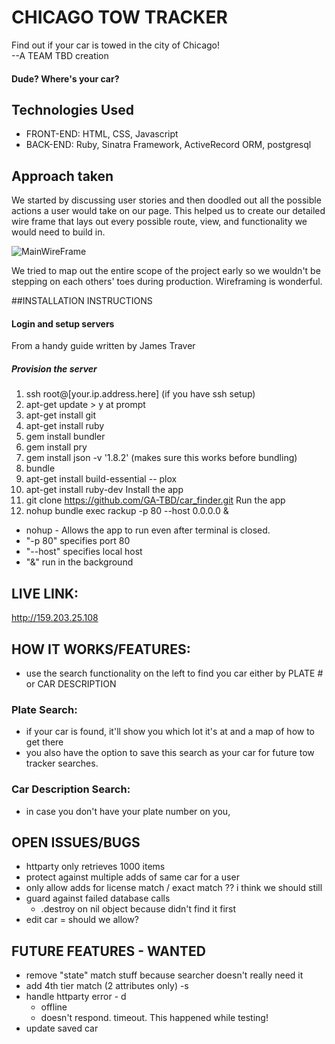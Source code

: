 # CHICAGO TOW TRACKER
Find out if your car is towed in the city of Chicago!  
--A TEAM TBD creation

#### Dude? Where's your car?

## Technologies Used
* FRONT-END: HTML, CSS, Javascript
* BACK-END: Ruby, Sinatra Framework, ActiveRecord ORM, postgresql

## Approach taken
We started by discussing user stories and then doodled out all the possible actions a user would take on our page.
This helped us to create our detailed wire frame that lays out every possible route, view, and functionality we would need to build in.

![MainWireFrame](https://dl.dropboxusercontent.com/u/102602916/Wireframing/FULLMAP.jpg)

We tried to map out the entire scope of the project early so we wouldn't be stepping on each others' toes during production. Wireframing is wonderful.


##INSTALLATION INSTRUCTIONS
#### Login and setup servers
From a handy guide written by James Traver
##### Provision the server
1. ssh root@[your.ip.address.here] (if you have ssh setup)
2. apt-get update > y at prompt
3. apt-get install git
4. apt-get install ruby
5. gem install bundler
6. gem install pry
7. gem install json -v '1.8.2' (makes sure this works before bundling)
8. bundle
10. apt-get install build-essential -- plox
11. apt-get install ruby-dev
Install the app
1. git clone https://github.com/GA-TBD/car_finder.git
Run the app
1. nohup bundle exec rackup -p 80 --host 0.0.0.0 &
  * nohup - Allows the app to run even after terminal is closed.
  * "-p 80"  specifies port 80
  * "--host" specifies local host
  * "&" run in the background


## LIVE LINK:
http://159.203.25.108

## HOW IT WORKS/FEATURES:
* use the search functionality on the left to find you car either by PLATE # or CAR DESCRIPTION

### Plate Search:
  - if your car is found, it'll show you which lot it's at and a map of how to get there
  - you also have the option to save this search as your car for future tow tracker searches.

### Car Description Search:
  - in case you don't have your plate number on you,

## OPEN ISSUES/BUGS
* httparty only retrieves 1000 items
* protect against multiple adds of same car for a user
* only allow adds for license match / exact match ??  i think we should still
* guard against failed database calls
  * .destroy on nil object because didn't find it first
* edit car = should we allow?


## FUTURE FEATURES - WANTED
* remove "state" match stuff because searcher doesn't really need it
* add 4th tier match (2 attributes only) -s
* handle httparty error - d
  * offline
  * doesn't respond.  timeout. This happened while testing!
* update saved car

